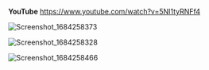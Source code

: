 **YouTube**
https://www.youtube.com/watch?v=5NI1tyRNFf4

![Screenshot_1684258373](https://github.com/ahmet-emir-cetin/flutter-todolist-mysql/assets/119484446/4971be24-b1ae-4e7c-bc37-47959c383e62)

![Screenshot_1684258328](https://github.com/ahmet-emir-cetin/flutter-todolist-mysql/assets/119484446/8da14e04-9195-450c-a3ff-4000ad8bce38)

![Screenshot_1684258466](https://github.com/ahmet-emir-cetin/flutter-todolist-mysql/assets/119484446/03bcd2e3-a99d-4f6f-b83d-0a412a1d6a20)

